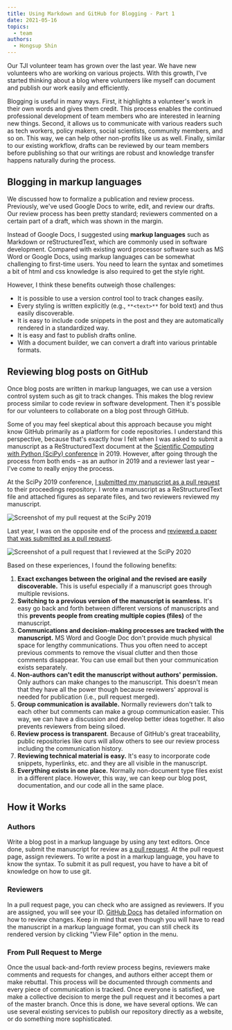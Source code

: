 ```yaml
---
title: Using Markdown and GitHub for Blogging - Part 1
date: 2021-05-16
topics:
  - team
authors:
  - Hongsup Shin
---
```


Our TJI volunteer team has grown over the last year. We have new volunteers who are working on various projects. With this growth, I've started thinking about a blog where volunteers like myself can document and publish our work easily and efficiently.

Blogging is useful in many ways. First, it highlights a volunteer's work in their own words and gives them credit. This process enables the continued professional development of team members who are interested in learning new things. Second, it allows us to communicate with various readers such as tech workers, policy makers, social scientists, community members, and so on. This way, we can help other non-profits like us as well. Finally, similar to our existing workflow, drafts can be reviewed by our team members before publishing so that our writings are robust and knowledge transfer happens naturally during the process.

## Blogging in markup languages

We discussed how to formalize a publication and review process. Previously, we've used Google Docs to write, edit, and review our drafts. Our review process has been pretty standard; reviewers commented on a certain part of a draft, which was shown in the margin.

Instead of Google Docs, I suggested using **markup languages** such as Markdown or reStructuredText, which are commonly used in software development. Compared with existing word processor software such as MS Word or Google Docs, using markup languages can be somewhat challenging to first-time users. You need to learn the syntax and sometimes a bit of html and css knowledge is also required to get the style right.

However, I think these benefits outweigh those challenges:

- It is possible to use a version control tool to track changes easily.
- Every styling is written explicitly (e.g., `**<text>**` for bold text) and thus easily discoverable.
- It is easy to include code snippets in the post and they are automatically rendered in a standardized way.
- It is easy and fast to publish drafts online.
- With a document builder, we can convert a draft into various printable formats.

## Reviewing blog posts on GitHub

Once blog posts are written in markup languages, we can use a version control system such as git to track changes. This makes the blog review process similar to code review in software development. Then it's possible for our volunteers to collaborate on a blog post through GitHub.

Some of you may feel skeptical about this approach because you might know GitHub primarily as a platform for code repositories. I understand this perspective, because that's exactly how I felt when I was asked to submit a manuscript as a ReStructuredText document at the [Scientific Computing with Python (SciPy) conference](http://conference.scipy.org/) in 2019. However, after going through the process from both ends – as an author in 2019 and a reviewer last year – I've come to really enjoy the process.

At the SciPy 2019 conference, [I submitted my manuscript as a pull request](https://github.com/scipy-conference/scipy_proceedings/pull/468) to their proceedings repository. I wrote a manuscript as a ReStructuredText file and attached figures as separate files, and two reviewers reviewed my manuscript.

![](https://res.cloudinary.com/texas-justice-initiative/image/upload/v1610936101/Blog/HS_scipy_example_author_screenshot_tmb02n.png 'Screenshot of my pull request at the SciPy 2019')

Last year, I was on the opposite end of the process and [reviewed a paper that was submitted as a pull request](https://github.com/scipy-conference/scipy_proceedings/pull/550).

![](https://res.cloudinary.com/texas-justice-initiative/image/upload/v1610936101/Blog/HS_scipy_example_reviewer_screenshot_z7rqqs.png 'Screenshot of a pull request that I reviewed at the SciPy 2020')

Based on these experiences, I found the following benefits:

1. **Exact exchanges between the original and the revised are easily discoverable.** This is useful especially if a manuscript goes through multiple revisions.
2. **Switching to a previous version of the manuscript is seamless.** It's easy go back and forth between different versions of manuscripts and this **prevents people from creating multiple copies (files)** of the manuscript.
3. **Communications and decision-making processes are tracked with the manuscript.** MS Word and Google Doc don't provide much physical space for lengthy communications. Thus you often need to accept previous comments to remove the visual clutter and then those comments disappear. You can use email but then your communication exists separately.
4. **Non-authors can't edit the manuscript without authors' permission.** Only authors can make changes to the manuscript. This doesn't mean that they have all the power though because reviewers' approval is needed for publication (i.e., pull request merged).
5. **Group communication is available.** Normally reviewers don't talk to each other but comments can make a group communication easier. This way, we can have a discussion and develop better ideas together. It also prevents reviewers from being siloed.
6. **Review process is transparent**. Because of GitHub's great traceability, public repositories like ours will allow others to see our review process including the communication history.
7. **Reviewing technical material is easy.** It's easy to incorporate code snippets, hyperlinks, etc. and they are all visible in the manuscript.
8. **Everything exists in one place.** Normally non-document type files exist in a different place. However, this way, we can keep our blog post, documentation, and our code all in the same place.

## How it Works

### Authors

Write a blog post in a markup language by using any text editors. Once done, submit the manuscript for review as [a pull request](https://docs.github.com/en/free-pro-team@latest/github/collaborating-with-issues-and-pull-requests/creating-a-pull-request). At the pull request page, assign reviewers. To write a post in a markup language, you have to know the syntax. To submit it as pull request, you have to have a bit of knowledge on how to use git.

### Reviewers

In a pull request page, you can check who are assigned as reviewers. If you are assigned, you will see your ID. [GitHub Docs](https://docs.github.com/en/free-pro-team@latest/github/collaborating-with-issues-and-pull-requests/reviewing-changes-in-pull-requests) has detailed information on how to review changes. Keep in mind that even though you will have to read the manuscript in a markup language format, you can still check its rendered version by clicking "View File" option in the menu.

### From Pull Request to Merge

Once the usual back-and-forth review process begins, reviewers make comments and requests for changes, and authors either accept them or make rebuttal. This process will be documented through comments and every piece of communication is tracked. Once everyone is satisfied, we make a collective decision to merge the pull request and it becomes a part of the master branch. Once this is done, we have several options. We can use several existing services to publish our repository directly as a website, or do something more sophisticated.
